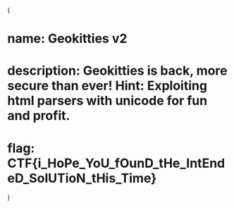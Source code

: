 {

# name: Geokitties v2
# description: Geokitties is back, more secure than ever!  Hint: Exploiting html parsers with unicode for fun and profit.



# flag: CTF{i_HoPe_YoU_fOunD_tHe_IntEndeD_SolUTioN_tHis_Time}







}
